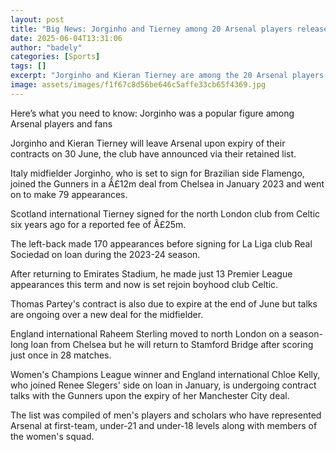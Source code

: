 ```yaml
---
layout: post
title: "Big News: Jorginho and Tierney among 20 Arsenal players released"
date: 2025-06-04T13:31:06
author: "badely"
categories: [Sports]
tags: []
excerpt: "Jorginho and Kieran Tierney are among the 20 Arsenal players set to be released from the club upon expiry of their contracts."
image: assets/images/f1f67c8d56be646c5affe33cb65f4369.jpg
---
```


Here’s what you need to know: Jorginho was a popular figure among Arsenal players and fans

Jorginho and Kieran Tierney will leave Arsenal upon expiry of their contracts on 30 June, the club have announced via their retained list.

Italy midfielder Jorginho, who is set to sign for Brazilian side Flamengo, joined the Gunners in a Â£12m deal from Chelsea in January 2023 and went on to make 79 appearances.

Scotland international Tierney signed for the north London club from Celtic six years ago for a reported fee of Â£25m.

The left-back made 170 appearances before signing for La Liga club Real Sociedad on loan during the 2023-24 season.

After returning to Emirates Stadium, he made just 13 Premier League appearances this term and now is set rejoin boyhood club Celtic.

Thomas Partey's contract is also due to expire at the end of June but talks are ongoing over a new deal for the midfielder.

England international Raheem Sterling moved to north London on a season-long loan from Chelsea but he will return to Stamford Bridge after scoring just once in 28 matches.

Women's Champions League winner and England international Chloe Kelly, who joined Renee Slegers' side on loan in January, is undergoing contract talks with the Gunners upon the expiry of her Manchester City deal.

The list was compiled of men's players and scholars who have represented Arsenal at first-team, under-21 and under-18 levels along with members of the women's squad.

